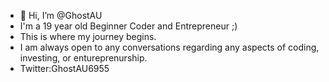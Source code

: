- 👋 Hi, I’m @GhostAU
- I'm a 19 year old Beginner Coder and Entrepreneur ;)
- This is where my journey begins.
- I am always open to any conversations regarding any aspects of coding, investing, or entureprenurship.
- Twitter:GhostAU6955

<!---
GhostAU/GhostAU is a ✨ special ✨ repository because its `README.md` (this file) appears on your GitHub profile.
You can click the Preview link to take a look at your changes.
--->
